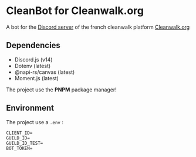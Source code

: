 # CleanBot for Cleanwalk.org
A bot for the [Discord server](https://discord.gg/S7ADp8AEYA) of the french cleanwalk platform [Cleanwalk.org](https://cleanwalk.org)

## Dependencies
- Discord.js (v14)
- Dotenv (latest)
- @napi-rs/canvas (latest)
- Moment.js (latest)

The project use the **PNPM** package manager!

## Environment

The project use a `.env` :

```env
CLIENT_ID=
GUILD_ID=
GUILD_ID_TEST=
BOT_TOKEN=
```
